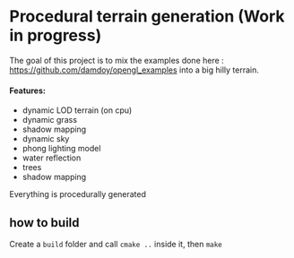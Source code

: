 # Procedural terrain generation (Work in progress)

The goal of this project is to mix the examples done here : https://github.com/damdoy/opengl_examples
into a big hilly terrain.

#### Features:
- dynamic LOD terrain (on cpu)
- dynamic grass
- shadow mapping
- dynamic sky
- phong lighting model
- water reflection
- trees
- shadow mapping

Everything is procedurally generated

## how to build
Create a `build` folder and call `cmake ..` inside it, then `make`
